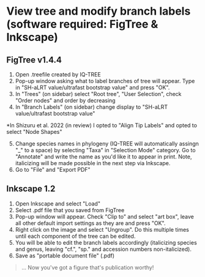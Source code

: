 
# View tree and modify branch labels (software required: FigTree & Inkscape)

## FigTree v1.4.4
  
1. Open .treefile created by IQ-TREE
2. Pop-up window asking what to label branches of tree will appear. Type in "SH-aLRT value/ultrafast bootstrap value" and press "OK".
3. In "Trees" (on sidebar) select "Root tree", "User Selection", check "Order nodes" and order by decreasing
4. In "Branch Labels" (on sidebar) change display to "SH-aLRT value/ultrafast bootstrap value"
  
  *In Shizuru et al. 2022 (in review) I opted to "Align Tip Labels" and opted to select "Node Shapes"
  
5. Change species names in phylogeny (IQ-TREE will automatically assingn "_" to a space) by selecting "Taxa" in "Selection Mode" category. Go to "Annotate" and write the name as you'd like it to appear in print. Note, italicizing will be made possible in the next step via Inkscape.
6. Go to "File" and "Export PDF"
  
## Inkscape 1.2

1. Open Inkscape and select "Load"
2. Select .pdf file that you saved from FigTree
3. Pop-up window will appear. Check "Clip to" and select "art box", leave all other default import settings as they are and press "OK".
4. Right click on the image and select "Ungroup". Do this multiple times until each component of the tree can be edited.
5. You will be able to edit the branch labels accordingly (italicizing species and genus, leaving "cf.", "sp." and accession numbers non-italicized).
6. Save as "portable document file" (.pdf)
  
  >... Now you've got a figure that's publication worthy!
